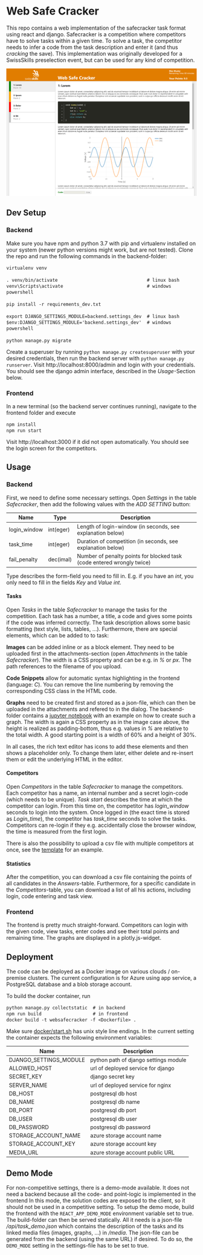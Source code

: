 # Web Safe Cracker

This repo contains a web implementation of the safecracker task format using react and django.
Safecracker is a competition where competitors have to solve tasks within a given time.
To solve a task, the competitor needs to infer a code from the task description and enter it (and thus _cracking_ the save).
This implementation was originally developed for a SwissSkills preselection event, but can be used for any kind of competition.

![Screenshot](screenshot.png)

## Dev Setup

### Backend

Make sure you have npm and python 3.7 with pip and virtualenv installed on your system (newer python versions might work, but are not tested).
Clone the repo and run the following commands in the backend-folder:

```
virtualenv venv

. venv/bin/activate                                 # linux bash
venv\Scripts\activate                               # windows powershell

pip install -r requirements_dev.txt

export DJANGO_SETTINGS_MODULE=backend.settings_dev  # linux bash
$env:DJANGO_SETTINGS_MODULE='backend.settings_dev'  # windows powershell

python manage.py migrate
```

Create a superuser by running `python manage.py createsuperuser` with your desired credentials,
then run the backend server with `python manage.py runserver`.
Visit http://localhost:8000/admin and login with your credentials.
You should see the django admin interface, described in the _Usage_-Section below.

### Frontend

In a new terminal (so the backend server continues running), navigate to the frontend folder and execute

```
npm install
npm run start
```

Visit http://localhost:3000 if it did not open automatically.
You should see the login screen for the competitors.

## Usage

### Backend

First, we need to define some necessary settings.
Open _Settings_ in the table _Safecracker_, then add the following values with the _ADD SETTING_ button:

Name | Type | Description 
---- | ---- | -----------
login_window | int(eger) | Length of login-window (in seconds, see explanation below)
task_time | int(eger) | Duration of competition (in seconds, see explanation below)
fail_penalty | dec(imal) | Number of penalty points for blocked task (code entered wrongly twice)  

Type describes the form-field you need to fill in.
E.g. if you have an _int_, you only need to fill in the fields _Key_ and _Value int_.

#### Tasks

Open _Tasks_ in the table _Safecracker_ to manage the tasks for the competition.
Each task has a number, a title, a code and gives some points if the code was inferred correctly.
The task description allows some basic formatting (text style, lists, tables, ...).
Furthermore, there are special elements, which can be added to to task:

**Images** can be added inline or as a block element.
They need to be uploaded first in the attachments-section (open _Attachments_ in the table _Safecracker_).
The width is a CSS property and can be e.g. in _%_ or _px_.
The path references to the filename of you upload.

**Code Snippets** allow for automatic syntax highlighting in the frontend (language: _C_).
You can remove the line numbering by removing the corresponding CSS class in the HTML code.

**Graphs** need to be created first and stored as a json-file, which can then be uploaded in the attachments and refered to in the dialog.
The backend-folder contains a [jupyter notebook](backend/graph_creator_template.ipynb) with an example on how to create such a graph.
The width is again a CSS property as in the image case above, the height is realized as padding-bottom, thus e.g. values in _%_ are relative to the total width.
A good starting point is a width of 60% and a height of 30%.

In all cases, the rich text editor has icons to add these elements and then shows a placeholder only.
To change them later, either delete and re-insert them or edit the underlying HTML in the editor.  

#### Competitors

Open _Competitors_ in the table _Safecracker_ to manage the competitors.
Each competitor has a name, an internal number and a secret login-code (which needs to be unique).
_Task start_ describes the time at which the competitor can login.
From this time on, the competitor has _login_window_ seconds to login into the system.
Once logged in (the exact time is stored as _Login_time_), the competitor has _task_time_ seconds to solve the tasks.
Competitors can re-login if they e.g. accidentally close the browser window, the time is measured from the first login. 

There is also the possibility to upload a csv file with multiple competitors at once, see the [template](backend/competitors_template.csv) for an example.

#### Statistics

After the competition, you can download a csv file containing the points of all candidates in the _Answers_-table.
Furthermore, for a specific candidate in the _Competitors_-table, you can download a list of all his actions, including login, code entering and task view. 

### Frontend

The frontend is pretty much straight-forward.
Competitors can login with the given code, view tasks, enter codes and see their total points and remaining time.
The graphs are displayed in a plotly.js-widget. 

## Deployment

The code can be deployed as a Docker image on various clouds / on-premise clusters.
The current configuration is for Azure using app service, a PostgreSQL database and a blob storage account.

To build the docker container, run

```
python manage.py collectstatic  # in backend
npm run build                   # in frontend
docker build -t websafecracker -f <Dockerfile> .
```

Make sure [docker/start.sh](docker/start.sh) has unix style line endings.
In the current setting the container expects the following environment variables:

Name | Description
---- | -----------
DJANGO_SETTINGS_MODULE | python path of django settings module 
ALLOWED_HOST | url of deployed service for django
SECRET_KEY | django secret key
SERVER_NAME | url of deployed service for nginx
DB_HOST | postgresql db host
DB_NAME | postgresql db name
DB_PORT | postgresql db port
DB_USER | postgresql db user
DB_PASSWORD | postgresql db password
STORAGE_ACCOUNT_NAME | azure storage account name
STORAGE_ACCOUNT_KEY | azure storage account key
MEDIA_URL | azure storage account public URL

## Demo Mode

For non-competitive settings, there is a demo-mode available.
It does not need a backend because all the code- and point-logic is implemented in the frontend
In this mode, the solution codes are exposed to the client, so it should not be used in a competitive setting.
To setup the demo mode, build the frontend with the `REACT_APP_DEMO_MODE` environment variable set to true.
The build-folder can then be served statically.
All it needs is a json-file _/api/task_demo.json_ which contains the description of the tasks and its linked media files (images, graphs, ...) in _/media_.
The json-file can be generated from the backend (using the same URL) if desired.
To do so, the `DEMO_MODE` setting in the settings-file has to be set to true.
